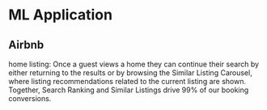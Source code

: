 # ML Application

## Airbnb
home listing:
Once a guest views a home they can continue their search by either returning to the results or by browsing the Similar Listing Carousel, where listing recommendations related to the current listing are shown. Together, Search Ranking and Similar Listings drive 99% of our booking conversions.